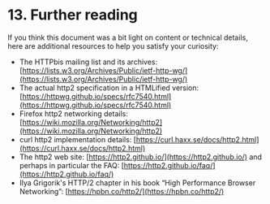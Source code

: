 # 13. Further reading

If you think this document was a bit light on content or technical details, here are additional resources to help you satisfy your curiosity:

* The HTTPbis mailing list and its archives: [https://lists.w3.org/Archives/Public/ietf-http-wg/](https://lists.w3.org/Archives/Public/ietf-http-wg/)
* The actual http2 specification in a HTMLified version: [https://httpwg.github.io/specs/rfc7540.html](https://httpwg.github.io/specs/rfc7540.html)
* Firefox http2 networking details: [https://wiki.mozilla.org/Networking/http2](https://wiki.mozilla.org/Networking/http2)
* curl http2 implementation details: [https://curl.haxx.se/docs/http2.html](https://curl.haxx.se/docs/http2.html)
* The http2 web site: [https://http2.github.io/](https://http2.github.io/) and perhaps in particular the FAQ: [https://http2.github.io/faq/](https://http2.github.io/faq/)
* Ilya Grigorik's HTTP/2 chapter in his book “High Performance Browser Networking”: [https://hpbn.co/http2/](https://hpbn.co/http2/)

